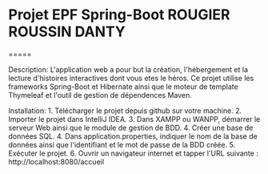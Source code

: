# Projet EPF Spring-Boot ROUGIER ROUSSIN DANTY
=====

Description: L'application web a pour but la création, l'hébergement et la lecture d'histoires interactives dont vous etes le héros.
              Ce projet utilise les frameworks Spring-Boot et Hibernate ainsi que le moteur de template Thymeleaf
              et l'outil de gestion de dépendences Maven.

Installation: 1. Télécharger le projet depuis github sur votre machine.
              2. Importer le projet dans IntelliJ IDEA.
              3. Dans XAMPP ou WANPP, démarrer le serveur Web ainsi que le module de gestion de BDD.
              4. Créer une base de données SQL.
              4. Dans application.properties, indiquer le nom de la base de données ainsi que l'identifiant et le mot de passe de la BDD créée.
              5. Exécuter le projet.
              6. Ouvrir un navigateur internet et tapper l'URL suivante : http://localhost:8080/accueil

